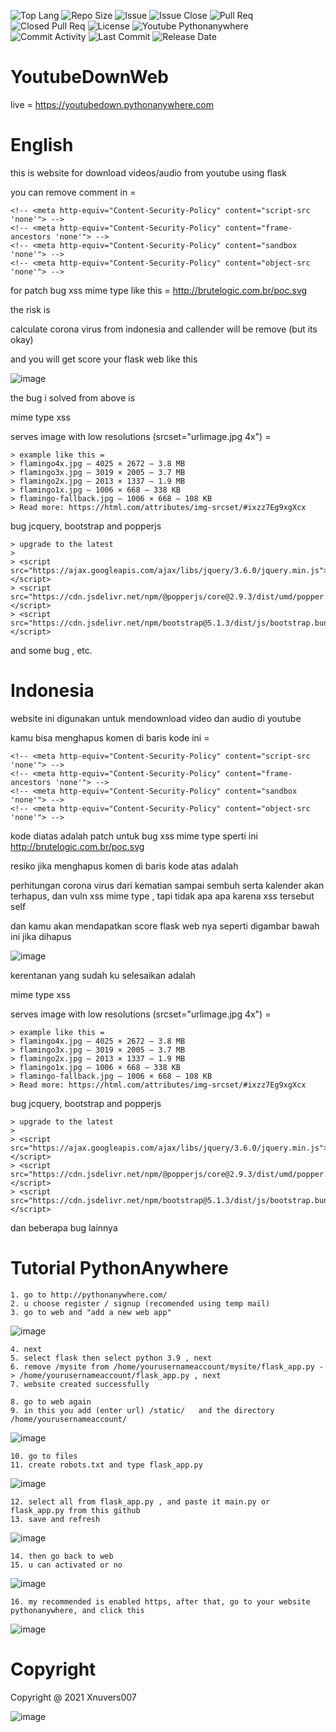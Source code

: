 ![Top Lang](https://img.shields.io/github/languages/top/xnuvers007/YoutubeDownWeb)
![Repo Size](https://img.shields.io/github/repo-size/xnuvers007/YoutubeDownWeb)
![Issue](https://img.shields.io/github/issues/xnuvers007/YoutubeDownWeb)
![Issue Close](https://img.shields.io/github/issues-closed/xnuvers007/YoutubeDownWeb)
![Pull Req](https://img.shields.io/github/issues-pr/xnuvers007/youtubedownweb)
![Closed Pull Req](https://img.shields.io/github/issues-pr-closed-raw/xnuvers007/YoutubeDownweb)
![License](https://img.shields.io/github/license/xnuvers007/Youtubedownweb)
![Youtube Pythonanywhere](https://img.shields.io/website?down_color=red&down_message=offline&up_color=blue&up_message=online&url=https%3A%2F%2Fyoutubedown.pythonanywhere.com)
![Commit Activity](https://img.shields.io/github/commit-activity/w/xnuvers007/YoutubeDownWeb)
![Last Commit](https://img.shields.io/github/last-commit/xnuvers007/youtubedownweb)
![Release Date](https://img.shields.io/github/release-date/xnuvers007/youtubedownweb)

# YoutubeDownWeb

live = https://youtubedown.pythonanywhere.com

# English
this is website for download videos/audio from youtube using flask

you can remove comment in = 

    <!-- <meta http-equiv="Content-Security-Policy" content="script-src 'none'"> -->
    <!-- <meta http-equiv="Content-Security-Policy" content="frame-ancestors 'none'"> -->
    <!-- <meta http-equiv="Content-Security-Policy" content="sandbox 'none'"> -->
    <!-- <meta http-equiv="Content-Security-Policy" content="object-src 'none'"> -->

for patch bug xss mime type like this = http://brutelogic.com.br/poc.svg

the risk is

calculate corona virus from indonesia and callender will be remove (but its okay)

and you will get score your flask web like this

![image](https://user-images.githubusercontent.com/62522733/145638223-471c56ab-724e-4016-9647-7fc8dd931f10.png)

the bug i solved from above is

mime type xss

serves image with low resolutions (srcset="urlimage.jpg 4x") =

    > example like this = 
    > flamingo4x.jpg — 4025 × 2672 — 3.8 MB
    > flamingo3x.jpg — 3019 × 2005 — 3.7 MB
    > flamingo2x.jpg — 2013 × 1337 — 1.9 MB
    > flamingo1x.jpg — 1006 × 668 — 338 KB
    > flamingo-fallback.jpg — 1006 × 668 — 108 KB
    > Read more: https://html.com/attributes/img-srcset/#ixzz7Eg9xgXcx

bug jcquery, bootstrap and popperjs

    > upgrade to the latest
    >
    > <script src="https://ajax.googleapis.com/ajax/libs/jquery/3.6.0/jquery.min.js"></script>
    > <script src="https://cdn.jsdelivr.net/npm/@popperjs/core@2.9.3/dist/umd/popper.min.js"></script>
    > <script src="https://cdn.jsdelivr.net/npm/bootstrap@5.1.3/dist/js/bootstrap.bundle.min.js"></script>

and some bug , etc.

# Indonesia
website ini digunakan untuk mendownload video dan audio di youtube

kamu bisa menghapus komen di baris kode ini = 

    <!-- <meta http-equiv="Content-Security-Policy" content="script-src 'none'"> -->
    <!-- <meta http-equiv="Content-Security-Policy" content="frame-ancestors 'none'"> -->
    <!-- <meta http-equiv="Content-Security-Policy" content="sandbox 'none'"> -->
    <!-- <meta http-equiv="Content-Security-Policy" content="object-src 'none'"> -->

kode diatas adalah patch untuk bug xss mime type sperti ini http://brutelogic.com.br/poc.svg

resiko jika menghapus komen di baris kode atas adalah

perhitungan corona virus dari kematian sampai sembuh serta kalender akan terhapus, dan vuln xss mime type , tapi tidak apa apa karena xss tersebut self

dan kamu akan mendapatkan score flask web nya seperti digambar bawah ini jika dihapus

![image](https://user-images.githubusercontent.com/62522733/145638223-471c56ab-724e-4016-9647-7fc8dd931f10.png)

kerentanan yang sudah ku selesaikan adalah

mime type xss

serves image with low resolutions (srcset="urlimage.jpg 4x") =

    > example like this = 
    > flamingo4x.jpg — 4025 × 2672 — 3.8 MB
    > flamingo3x.jpg — 3019 × 2005 — 3.7 MB
    > flamingo2x.jpg — 2013 × 1337 — 1.9 MB
    > flamingo1x.jpg — 1006 × 668 — 338 KB
    > flamingo-fallback.jpg — 1006 × 668 — 108 KB
    > Read more: https://html.com/attributes/img-srcset/#ixzz7Eg9xgXcx

bug jcquery, bootstrap and popperjs

    > upgrade to the latest
    >
    > <script src="https://ajax.googleapis.com/ajax/libs/jquery/3.6.0/jquery.min.js"></script>
    > <script src="https://cdn.jsdelivr.net/npm/@popperjs/core@2.9.3/dist/umd/popper.min.js"></script>
    > <script src="https://cdn.jsdelivr.net/npm/bootstrap@5.1.3/dist/js/bootstrap.bundle.min.js"></script>

dan beberapa bug lainnya

# Tutorial PythonAnywhere
    
    1. go to http://pythonanywhere.com/
    2. u choose register / signup (recomended using temp mail)
    3. go to web and "add a new web app"
   ![image](https://user-images.githubusercontent.com/62522733/145648014-eac6f27f-fd93-4caf-b339-fe89e4bae25d.png)
     
    4. next
    5. select flask then select python 3.9 , next
    6. remove /mysite from /home/yourusernameaccount/mysite/flask_app.py -> /home/yourusernameaccount/flask_app.py , next
    7. website created successfully
    
    8. go to web again
    9. in this you add (enter url) /static/   and the directory /home/yourusernameaccount/
   ![image](https://user-images.githubusercontent.com/62522733/145648613-37ef1b1c-9de9-45f8-895b-9390991d89e3.png)
   
    10. go to files
    11. create robots.txt and type flask_app.py
   ![image](https://user-images.githubusercontent.com/62522733/145648713-7e5836e9-acd9-460a-864c-aedd4580d86e.png)
     
    12. select all from flask_app.py , and paste it main.py or flask_app.py from this github
    13. save and refresh
   ![image](https://user-images.githubusercontent.com/62522733/145648894-853c1388-ceb2-42f1-9720-eedf292353eb.png)
    
    14. then go back to web
    15. u can activated or no
   ![image](https://user-images.githubusercontent.com/62522733/145648979-f9f98f95-d083-4ae8-b1ee-01000a09bae7.png)
    
    16. my recommended is enabled https, after that, go to your website pythonanywhere, and click this
   ![image](https://user-images.githubusercontent.com/62522733/145649217-55ad04b0-b235-4864-acfb-8c489d6d5743.png)




# Copyright

Copyright @ 2021 Xnuvers007

![image](https://user-images.githubusercontent.com/62522733/145647729-b46302e8-64be-4599-91bb-d9f30fe9fe4a.png)


